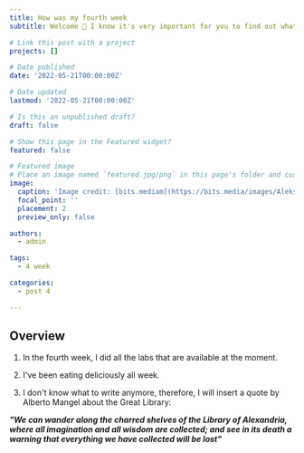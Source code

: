 ```yaml
---
title: How was my fourth week
subtitle: Welcome 👋 I know it's very important for you to find out what happened to me in the fourth week

# Link this post with a project
projects: []

# Date published
date: '2022-05-21T00:00:00Z'

# Date updated
lastmod: '2022-05-21T00:00:00Z'

# Is this an unpublished draft?
draft: false

# Show this page in the Featured widget?
featured: false

# Featured image
# Place an image named `featured.jpg/png` in this page's folder and customize its options here.
image:
  caption: 'Image credit: [bits.mediam](https://bits.media/images/Aleksandriiskaya-biblioteka/Aleksandriyskaya-biblioteka_1.jpg)'
  focal_point: ''
  placement: 2
  preview_only: false

authors:
  - admin

tags:
  - 4 week

categories:
  - post 4

---
```


## Overview

1. In the fourth week, I did all the labs that are available at the moment.

2. I've been eating deliciously all week. 

3. I don't know what to write anymore, therefore, I will insert a quote by Alberto Mangel about the Great Library:

***"We can wander along the charred shelves of the Library of Alexandria, where all imagination and all wisdom are collected; and see in its death a warning that everything we have collected will be lost"***
